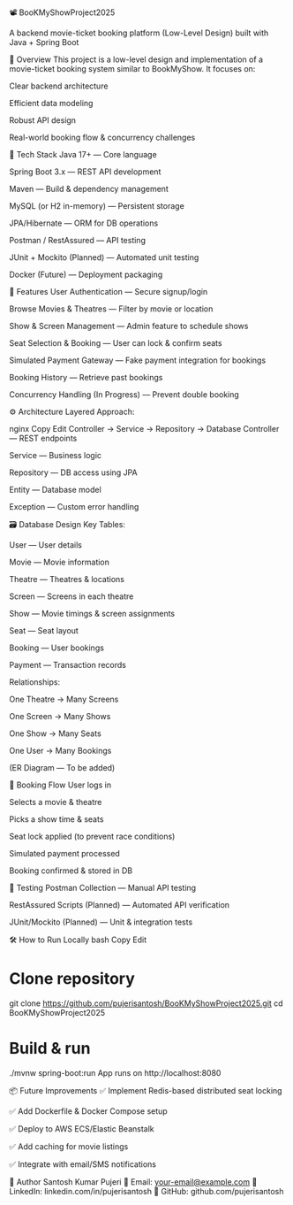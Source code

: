 📽️  BooKMyShowProject2025


A backend movie-ticket booking platform (Low-Level Design) built with Java + Spring Boot






🌟 Overview
This project is a low-level design and implementation of a movie-ticket booking system similar to BookMyShow. It focuses on:

Clear backend architecture

Efficient data modeling

Robust API design

Real-world booking flow & concurrency challenges

🚀 Tech Stack
Java 17+ — Core language

Spring Boot 3.x — REST API development

Maven — Build & dependency management

MySQL (or H2 in-memory) — Persistent storage

JPA/Hibernate — ORM for DB operations

Postman / RestAssured — API testing

JUnit + Mockito (Planned) — Automated unit testing

Docker (Future) — Deployment packaging

🧩 Features
User Authentication — Secure signup/login

Browse Movies & Theatres — Filter by movie or location

Show & Screen Management — Admin feature to schedule shows

Seat Selection & Booking — User can lock & confirm seats

Simulated Payment Gateway — Fake payment integration for bookings

Booking History — Retrieve past bookings

Concurrency Handling (In Progress) — Prevent double booking

⚙️ Architecture
Layered Approach:

nginx
Copy
Edit
Controller → Service → Repository → Database
Controller — REST endpoints

Service — Business logic

Repository — DB access using JPA

Entity — Database model

Exception — Custom error handling

🗃️ Database Design
Key Tables:

User — User details

Movie — Movie information

Theatre — Theatres & locations

Screen — Screens in each theatre

Show — Movie timings & screen assignments

Seat — Seat layout

Booking — User bookings

Payment — Transaction records

Relationships:

One Theatre → Many Screens

One Screen → Many Shows

One Show → Many Seats

One User → Many Bookings

(ER Diagram — To be added)

📜 Booking Flow
User logs in

Selects a movie & theatre

Picks a show time & seats

Seat lock applied (to prevent race conditions)

Simulated payment processed

Booking confirmed & stored in DB

🧪 Testing
Postman Collection — Manual API testing

RestAssured Scripts (Planned) — Automated API verification

JUnit/Mockito (Planned) — Unit & integration tests

🛠️ How to Run Locally
bash
Copy
Edit
# Clone repository
git clone https://github.com/pujerisantosh/BooKMyShowProject2025.git
cd BooKMyShowProject2025

# Build & run
./mvnw spring-boot:run
App runs on http://localhost:8080

📦 Future Improvements
✅ Implement Redis-based distributed seat locking

✅ Add Dockerfile & Docker Compose setup

✅ Deploy to AWS ECS/Elastic Beanstalk

✅ Add caching for movie listings

✅ Integrate with email/SMS notifications

📌 Author
Santosh Kumar Pujeri
📧 Email: your-email@example.com
💼 LinkedIn: linkedin.com/in/pujerisantosh
📂 GitHub: github.com/pujerisantosh
